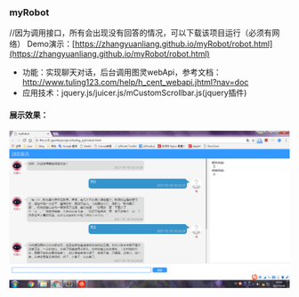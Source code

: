 ### myRobot

//因为调用接口，所有会出现没有回答的情况，可以下载该项目运行（必须有网络）
Demo演示：[https://zhangyuanliang.github.io/myRobot/robot.html](https://zhangyuanliang.github.io/myRobot/robot.html)

- 功能：实现聊天对话，后台调用图灵webApi，参考文档：http://www.tuling123.com/help/h_cent_webapi.jhtml?nav=doc
- 应用技术：jquery.js/juicer.js/mCustomScrollbar.js(jquery插件)
#### 展示效果：
![Image text](https://github.com/zhangyuanliang/myRobot/blob/master/img/img_1.png)
